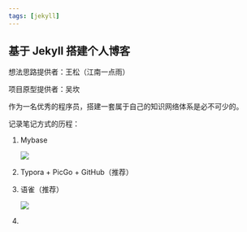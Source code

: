 ```yaml
---
tags: [jekyll]
---
```


## 基于 Jekyll 搭建个人博客

想法思路提供者：王松（江南一点雨）

项目原型提供者：吴坎

作为一名优秀的程序员，搭建一套属于自己的知识网络体系是必不可少的。

记录笔记方式的历程：

1. Mybase

   ![](https://yueyazhui.top/assets/image/screenshot/Jekyll_202303101325804.png)

2. Typora + PicGo + GitHub（推荐）

3. 语雀（推荐）

   ![](https://yueyazhui.top/assets/image/screenshot/Jekyll_202303101327562.png)

4. 
